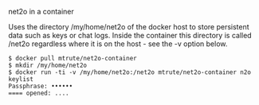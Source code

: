 net2o in a container

Uses the directory /my/home/net2o of the docker host to store
persistent data such as keys or chat logs. Inside the container
this directory is called /net2o regardless where it is on the
host - see the -v option below.

```shell
$ docker pull mtrute/net2o-container
$ mkdir /my/home/net2o
$ docker run -ti -v /my/home/net2o:/net2o mtrute/net2o-container n2o keylist
Passphrase: ••••••  
==== opened: ....
```

